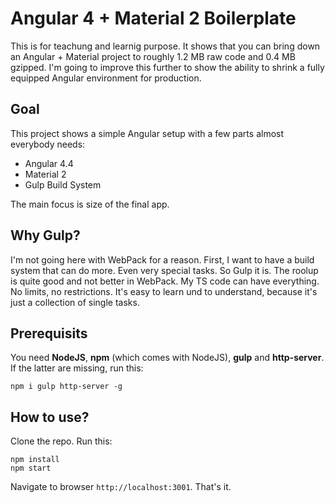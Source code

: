 # Angular 4 + Material 2 Boilerplate

This is for teachung and learnig purpose. It shows that you can bring down an Angular + Material project to roughly 1.2 MB raw code and 0.4 MB gzipped. I'm going to improve this further to show the ability to shrink a fully equipped Angular environment for production.

## Goal

This project shows a simple Angular setup with a few parts almost everybody needs:

* Angular 4.4
* Material 2
* Gulp Build System

The main focus is size of the final app.

## Why Gulp?

I'm not going here with WebPack for a reason. First, I want to have a build system that can do more. Even very special tasks. So Gulp it is. The roolup is quite good and not better in WebPack. My TS code can have everything. No limits, no restrictions. It's easy to learn und to understand, because it's just a collection of single tasks.

## Prerequisits

You need **NodeJS**, **npm** (which comes with NodeJS), **gulp** and **http-server**. If the latter are missing, run this:

~~~
npm i gulp http-server -g
~~~

## How to use?

Clone the repo. Run this:

~~~
npm install
npm start
~~~

Navigate to browser `http://localhost:3001`. That's it.

